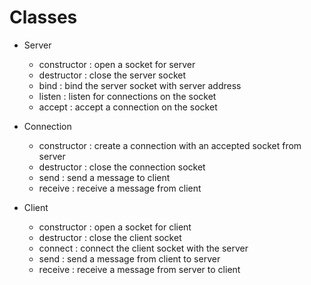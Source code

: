 # Classes

* Server
    - constructor : open a socket for server
    - destructor : close the server socket
    - bind : bind the server socket with server address
    - listen : listen for connections on the socket
    - accept : accept a connection on the socket

* Connection
    - constructor : create a connection with an accepted socket from server
    - destructor : close the connection socket
    - send : send a message to client
    - receive : receive a message from client

* Client
    - constructor : open a socket for client
    - destructor : close the client socket
    - connect : connect the client socket with the server
    - send : send a message from client to server
    - receive : receive a message from server to client
    